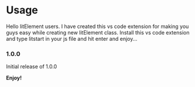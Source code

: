 # Usage

Hello litElement users. I have created this vs code extension for making you guys easy while creating new litElement class. Install this vs code extension and type litstart in your js file and hit enter and enjoy...

### 1.0.0

Initial release of 1.0.0

**Enjoy!**
